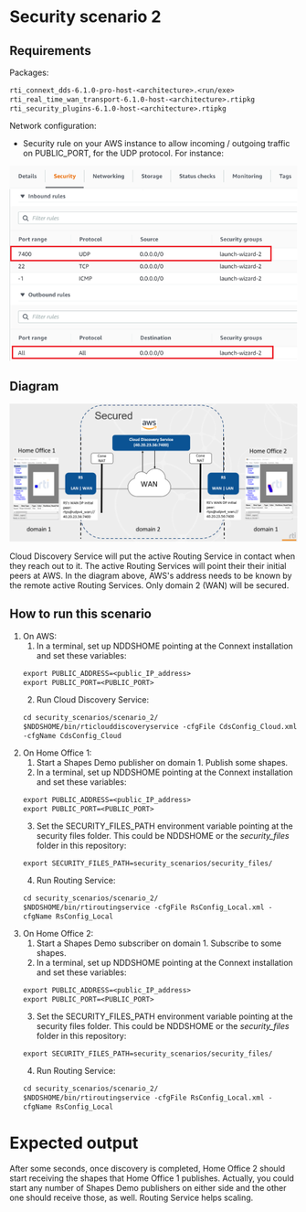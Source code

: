 # Security scenario 2

## Requirements

Packages:
```
rti_connext_dds-6.1.0-pro-host-<architecture>.<run/exe>
rti_real_time_wan_transport-6.1.0-host-<architecture>.rtipkg
rti_security_plugins-6.1.0-host-<architecture>.rtipkg
```

Network configuration:
* Security rule on your AWS instance to allow incoming / outgoing traffic on PUBLIC_PORT, for the UDP protocol. For instance:

![](../../images/configuration_aws.png)

## Diagram

![](../../images/security_scenario_2.png)

Cloud Discovery Service will put the active Routing Service in contact when they reach out to it. The active Routing Services will point their their initial peers at AWS. In the diagram above, AWS's address needs to be known by the remote active Routing Services. Only domain 2 (WAN) will be secured.

## How to run this scenario

1. On AWS:
    1. In a terminal, set up NDDSHOME pointing at the Connext installation and set these variables:
    ```
    export PUBLIC_ADDRESS=<public_IP_address>
    export PUBLIC_PORT=<PUBLIC_PORT>
    ```
    2. Run Cloud Discovery Service:
    ```
    cd security_scenarios/scenario_2/
    $NDDSHOME/bin/rticlouddiscoveryservice -cfgFile CdsConfig_Cloud.xml -cfgName CdsConfig_Cloud
    ```
2. On Home Office 1:
    1. Start a Shapes Demo publisher on domain 1. Publish some shapes.
    2. In a terminal, set up NDDSHOME pointing at the Connext installation and set these variables:
    ```
    export PUBLIC_ADDRESS=<public_IP_address>
    export PUBLIC_PORT=<PUBLIC_PORT>
    ```
    3. Set the SECURITY_FILES_PATH environment variable pointing at the security files folder. This could be NDDSHOME or the *security_files* folder in this repository:
    ```
    export SECURITY_FILES_PATH=security_scenarios/security_files/
    ```
    4. Run Routing Service:
    ```
    cd security_scenarios/scenario_2/
    $NDDSHOME/bin/rtiroutingservice -cfgFile RsConfig_Local.xml -cfgName RsConfig_Local
    ```
3. On Home Office 2:
    1. Start a Shapes Demo subscriber on domain 1. Subscribe to some shapes.
    2. In a terminal, set up NDDSHOME pointing at the Connext installation and set these variables:
    ```
    export PUBLIC_ADDRESS=<public_IP_address>
    export PUBLIC_PORT=<PUBLIC_PORT>
    ```
    3. Set the SECURITY_FILES_PATH environment variable pointing at the security files folder. This could be NDDSHOME or the *security_files* folder in this repository:
    ```
    export SECURITY_FILES_PATH=security_scenarios/security_files/
    ```
    4. Run Routing Service:
    ```
    cd security_scenarios/scenario_2/
    $NDDSHOME/bin/rtiroutingservice -cfgFile RsConfig_Local.xml -cfgName RsConfig_Local
    ```

# Expected output

After some seconds, once discovery is completed, Home Office 2 should start receiving the shapes that Home Office 1 publishes. Actually, you could start any number of Shapes Demo publishers on either side and the other one should receive those, as well. Routing Service helps scaling.
